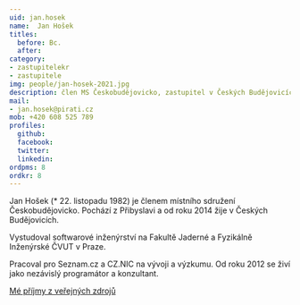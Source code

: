 ```yaml
---
uid: jan.hosek
name:  Jan Hošek
titles:
  before: Bc.
  after:
category:
- zastupitelekr
- zastupitele
img: people/jan-hosek-2021.jpg
description: člen MS Českobudějovicko, zastupitel v Českých Budějovicích a v Jihočeském kraji
mail:
- jan.hosek@pirati.cz
mob: +420 608 525 789
profiles:
  github:
  facebook:				
  twitter:
  linkedin:
ordpms: 8 
ordkr: 8
---
```


Jan Hošek (* 22. listopadu 1982) je členem místního sdružení Českobudějovicko. Pochází z Přibyslavi a od roku 2014 žije v Českých Budějovicích.

Vystudoval softwarové inženýrství na Fakultě Jaderné a Fyzikálně Inženýrské ČVUT v Praze.

Pracoval pro Seznam.cz a CZ.NIC na vývoji a výzkumu. Od roku 2012 se živí jako nezávislý programátor a konzultant.

[Mé příjmy z veřejných zdrojů](https://nalodeni.pirati.cz/odmeny/jan.hosek)
